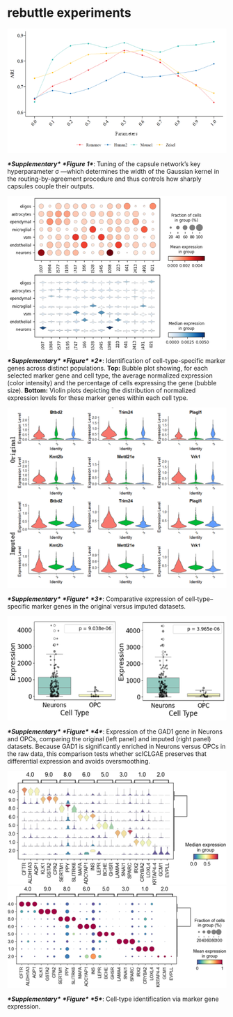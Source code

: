# rebuttle experiments
![img](1.png)

***\*Supplementary\**** ***\*Figure 1\****: Tuning of the capsule network’s key hyperparameter σ —which determines the width of the Gaussian kernel in the routing-by-agreement procedure and thus controls how sharply capsules couple their outputs.

![img](2.png) 

***\*Supplementary\**** ***\*Figure\**** ***\*2\****: Identification of cell-type-specific marker genes across distinct populations.
**Top:** Bubble plot showing, for each selected marker gene and cell type, the average normalized expression (color intensity) and the percentage of cells expressing the gene (bubble size).
**Bottom:** Violin plots depicting the distribution of normalized expression levels for these marker genes within each cell type.

![img](3.png) 

***\*Supplementary\**** ***\*Figure\**** ***\*3\****: Comparative expression of cell‐type–specific marker genes in the original versus imputed datasets.

![img](4.png)

***\*Supplementary\**** ***\*Figure\**** ***\*4\****: Expression of the GAD1 gene in Neurons and OPCs, comparing the original (left panel) and imputed (right panel) datasets. Because GAD1 is significantly enriched in Neurons versus OPCs in the raw data, this comparison tests whether scICLGAE preserves that differential expression and avoids oversmoothing.

![img](5.png)![img](6.png) 

***\*Supplementary\**** ***\*Figure\**** ***\*5\****: Cell‐type identification via marker gene expression.

 
